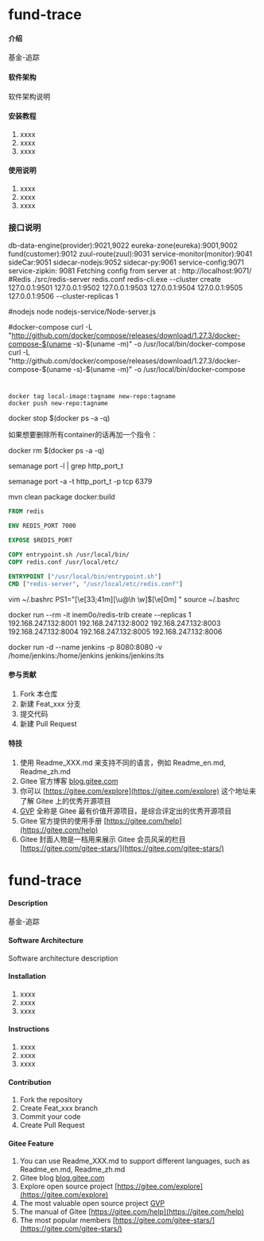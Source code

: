# fund-trace

#### 介绍
基金-追踪

#### 软件架构
软件架构说明


#### 安装教程

1.  xxxx
2.  xxxx
3.  xxxx

#### 使用说明

1.  xxxx
2.  xxxx
3.  xxxx

### 接口说明
db-data-engine(provider):9021,9022
eureka-zone(eureka):9001,9002
fund(customer):9012
zuul-route(zuul):9031
service-monitor(monitor):9041
sideCar:9051
sidecar-nodejs:9052
sidecar-py:9061
service-config:9071
service-zipkin: 9081
 Fetching config from server at : http://localhost:9071/
#Redis
./src/redis-server redis.conf
redis-cli.exe --cluster create 127.0.0.1:9501 127.0.0.1:9502 127.0.0.1:9503 127.0.0.1:9504 127.0.0.1:9505 127.0.0.1:9506 --cluster-replicas 1

#nodejs
node nodejs-service/Node-server.js
 
 #docker-compose
 curl -L "http://github.com/docker/compose/releases/download/1.27.3/docker-compose-$(uname -s)-$(uname -m)" -o /usr/local/bin/docker-compose
    curl -L "http://github.com/docker/compose/releases/download/1.27.3/docker-compose-$(uname -s)-$(uname -m)" -o /usr/local/bin/docker-compose

#
```shell script
docker tag local-image:tagname new-repo:tagname
docker push new-repo:tagname
```
docker stop $(docker ps -a -q)

如果想要删除所有container的话再加一个指令：

docker rm $(docker ps -a -q)

semanage port -l | grep http_port_t

semanage port -a -t http_port_t  -p tcp 6379

mvn clean package docker:build
```dockerfile
FROM redis

ENV REDIS_PORT 7000

EXPOSE $REDIS_PORT

COPY entrypoint.sh /usr/local/bin/
COPY redis.conf /usr/local/etc/

ENTRYPOINT ["/usr/local/bin/entrypoint.sh"]
CMD ["redis-server", "/usr/local/etc/redis.conf"]
```
vim ~/.bashrc
    PS1="\[\e[33;41m\][\u@\h \w]\$\[\e[0m\] "
source ~/.bashrc

docker run --rm -it inem0o/redis-trib create --replicas 1 192.168.247.132:8001 192.168.247.132:8002 192.168.247.132:8003 192.168.247.132:8004 192.168.247.132:8005 192.168.247.132:8006

docker run -d --name jenkins -p 8080:8080 -v /home/jenkins:/home/jenkins jenkins/jenkins:lts

#### 参与贡献
1.  Fork 本仓库
2.  新建 Feat_xxx 分支
3.  提交代码
4.  新建 Pull Request


#### 特技

1.  使用 Readme\_XXX.md 来支持不同的语言，例如 Readme\_en.md, Readme\_zh.md
2.  Gitee 官方博客 [blog.gitee.com](https://blog.gitee.com)
3.  你可以 [https://gitee.com/explore](https://gitee.com/explore) 这个地址来了解 Gitee 上的优秀开源项目
4.  [GVP](https://gitee.com/gvp) 全称是 Gitee 最有价值开源项目，是综合评定出的优秀开源项目
5.  Gitee 官方提供的使用手册 [https://gitee.com/help](https://gitee.com/help)
6.  Gitee 封面人物是一档用来展示 Gitee 会员风采的栏目 [https://gitee.com/gitee-stars/](https://gitee.com/gitee-stars/)

# fund-trace

#### Description
基金-追踪

#### Software Architecture
Software architecture description

#### Installation

1.  xxxx
2.  xxxx
3.  xxxx

#### Instructions

1.  xxxx
2.  xxxx
3.  xxxx

#### Contribution

1.  Fork the repository
2.  Create Feat_xxx branch
3.  Commit your code
4.  Create Pull Request


#### Gitee Feature

1.  You can use Readme\_XXX.md to support different languages, such as Readme\_en.md, Readme\_zh.md
2.  Gitee blog [blog.gitee.com](https://blog.gitee.com)
3.  Explore open source project [https://gitee.com/explore](https://gitee.com/explore)
4.  The most valuable open source project [GVP](https://gitee.com/gvp)
5.  The manual of Gitee [https://gitee.com/help](https://gitee.com/help)
6.  The most popular members  [https://gitee.com/gitee-stars/](https://gitee.com/gitee-stars/)
